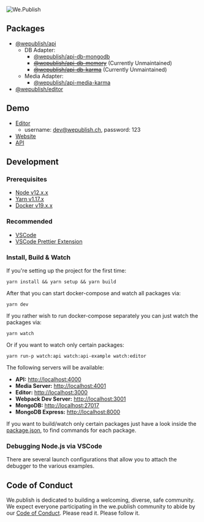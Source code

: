 ![We.Publish](./assets/wepublish.svg 'We.Publish')

## Packages

- [@wepublish/api](./packages/api)
  - DB Adapter:
    - [@wepublish/api-db-mongodb](./packages/api-db-mongodb)
    - ~~[@wepublish/api-db-memory](./packages/api-db-memory)~~ (Currently Unmaintained)
    - ~~[@wepublish/api-db-karma](./packages/api-db-karma)~~ (Currently Unmaintained)
  - Media Adapter:
    - [@wepublish/api-media-karma](./packages/api-media-karma)
- [@wepublish/editor](./packages/editor)

## Demo
- [Editor](https://editor.demo.wepublish.media)
  - username: dev@wepublish.ch, password: 123
- [Website](https://demo.wepublish.media)
- [API](https://api.demo.wepublish.media)

## Development

### Prerequisites

- [Node v12.x.x][node-download-url]
- [Yarn v1.17.x][yarn-download-url]
- [Docker v19.x.x][docker-download-url]

### Recommended

- [VSCode][vscode-download-url]
- [VSCode Prettier Extension][vscode-prettier-download-url]

### Install, Build & Watch

If you're setting up the project for the first time:

```
yarn install && yarn setup && yarn build
```

After that you can start docker-compose and watch all packages via:

```
yarn dev
```

If you rather wish to run docker-compose separately you can just watch the packages via:

```
yarn watch
```

Or if you want to watch only certain packages:

```
yarn run-p watch:api watch:api-example watch:editor
```

The following servers will be available:

- **API:** [http://localhost:4000](http://localhost:4000)
- **Media Server:** [http://localhost:4001](http://localhost:4001)
- **Editor:** [http://localhost:3000](http://localhost:3000)
- **Webpack Dev Server:** [http://localhost:3001](http://localhost:3001)
- **MongoDB:** [http://localhost:27017](http://localhost:27017)
- **MongoDB Express:** [http://localhost:8000](http://localhost:8000)

If you want to build/watch only certain packages just have a look inside the [package.json][package-json-url],
to find commands for each package.

### Debugging Node.js via VSCode

There are several launch configurations that allow you to attach the debugger to the various examples.

[node-download-url]: https://nodejs.org/en/download/current/
[yarn-download-url]: https://yarnpkg.com/en/docs/install
[docker-download-url]: https://www.docker.com/get-started
[vscode-download-url]: https://code.visualstudio.com/Download
[vscode-prettier-download-url]: https://marketplace.visualstudio.com/items?itemName=esbenp.prettier-vscode
[package-json-url]: package.json
[code-of-conduct-url]: CODE_OF_CONDUCT.md

## Code of Conduct
We.publish is dedicated to building a welcoming, diverse, safe community. 
We expect everyone participating in the we.publish community to abide by our [Code of Conduct][code-of-conduct-url]. 
Please read it. Please follow it. 
